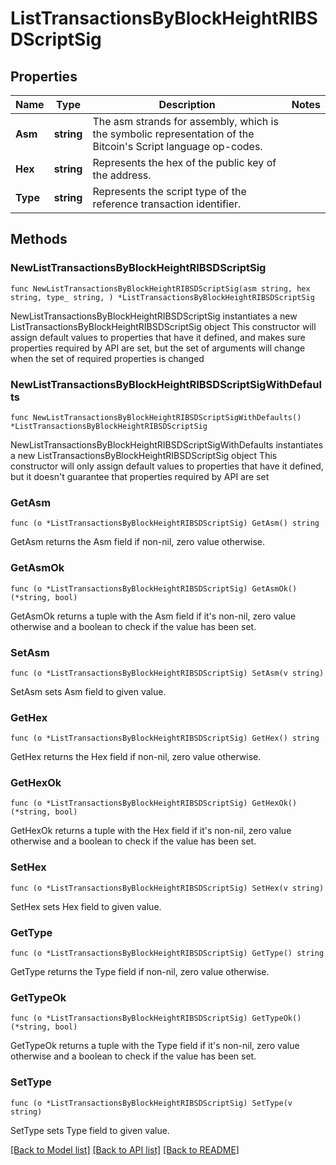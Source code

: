 # ListTransactionsByBlockHeightRIBSDScriptSig

## Properties

Name | Type | Description | Notes
------------ | ------------- | ------------- | -------------
**Asm** | **string** | The asm strands for assembly, which is the symbolic representation of the Bitcoin&#39;s Script language op-codes. | 
**Hex** | **string** | Represents the hex of the public key of the address. | 
**Type** | **string** | Represents the script type of the reference transaction identifier. | 

## Methods

### NewListTransactionsByBlockHeightRIBSDScriptSig

`func NewListTransactionsByBlockHeightRIBSDScriptSig(asm string, hex string, type_ string, ) *ListTransactionsByBlockHeightRIBSDScriptSig`

NewListTransactionsByBlockHeightRIBSDScriptSig instantiates a new ListTransactionsByBlockHeightRIBSDScriptSig object
This constructor will assign default values to properties that have it defined,
and makes sure properties required by API are set, but the set of arguments
will change when the set of required properties is changed

### NewListTransactionsByBlockHeightRIBSDScriptSigWithDefaults

`func NewListTransactionsByBlockHeightRIBSDScriptSigWithDefaults() *ListTransactionsByBlockHeightRIBSDScriptSig`

NewListTransactionsByBlockHeightRIBSDScriptSigWithDefaults instantiates a new ListTransactionsByBlockHeightRIBSDScriptSig object
This constructor will only assign default values to properties that have it defined,
but it doesn't guarantee that properties required by API are set

### GetAsm

`func (o *ListTransactionsByBlockHeightRIBSDScriptSig) GetAsm() string`

GetAsm returns the Asm field if non-nil, zero value otherwise.

### GetAsmOk

`func (o *ListTransactionsByBlockHeightRIBSDScriptSig) GetAsmOk() (*string, bool)`

GetAsmOk returns a tuple with the Asm field if it's non-nil, zero value otherwise
and a boolean to check if the value has been set.

### SetAsm

`func (o *ListTransactionsByBlockHeightRIBSDScriptSig) SetAsm(v string)`

SetAsm sets Asm field to given value.


### GetHex

`func (o *ListTransactionsByBlockHeightRIBSDScriptSig) GetHex() string`

GetHex returns the Hex field if non-nil, zero value otherwise.

### GetHexOk

`func (o *ListTransactionsByBlockHeightRIBSDScriptSig) GetHexOk() (*string, bool)`

GetHexOk returns a tuple with the Hex field if it's non-nil, zero value otherwise
and a boolean to check if the value has been set.

### SetHex

`func (o *ListTransactionsByBlockHeightRIBSDScriptSig) SetHex(v string)`

SetHex sets Hex field to given value.


### GetType

`func (o *ListTransactionsByBlockHeightRIBSDScriptSig) GetType() string`

GetType returns the Type field if non-nil, zero value otherwise.

### GetTypeOk

`func (o *ListTransactionsByBlockHeightRIBSDScriptSig) GetTypeOk() (*string, bool)`

GetTypeOk returns a tuple with the Type field if it's non-nil, zero value otherwise
and a boolean to check if the value has been set.

### SetType

`func (o *ListTransactionsByBlockHeightRIBSDScriptSig) SetType(v string)`

SetType sets Type field to given value.



[[Back to Model list]](../README.md#documentation-for-models) [[Back to API list]](../README.md#documentation-for-api-endpoints) [[Back to README]](../README.md)


